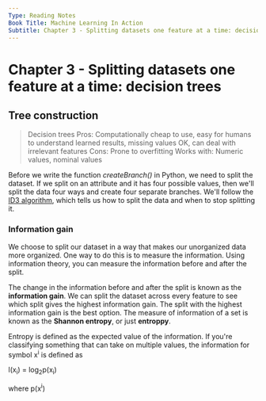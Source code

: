 ```yaml
---
Type: Reading Notes
Book Title: Machine Learning In Action
Subtitle: Chapter 3 - Splitting datasets one feature at a time: decision trees
---
```


# Chapter 3 - Splitting datasets one feature at a time: decision trees

## Tree construction

>Decision trees
>Pros: Computationally cheap to use, easy for humans to understand learned results, missing values OK, can deal with irrelevant features
>Cons: Prone to overfitting
>Works with: Numeric values, nominal values

Before we write the function *createBranch()* in Python, we need to split the dataset. If we split on an attribute and it has four possible values, then we'll split the data four ways and create four separate branches. We'll follow the [ID3 algorithm](https://en.wikipedia.org/wiki/ID3_algorithm), which tells us how to split the data and when to stop splitting it.

### Information gain

We choose to split our dataset in a way that makes our unorganized data more organized. One way to do this is to measure the information. Using information theory, you can measure the information before and after the split.

The change in the information before and after the split is known as the **information gain**. We can split the dataset across every feature to see which split gives the highest information gain. The split with the highest information gain is the best option. The measure of information of a set is known as the **Shannon entropy**, or just **entroppy**.

Entropy is defined as the expected value of the information. If you're classifying something that can take on multiple values, the information for symbol x<sup>i</sup> is defined as

l(x<sub>i</sub>) = log<sub>2</sub>p(x<sub>i</sub>)

where p(x<sup>i</sup>)
